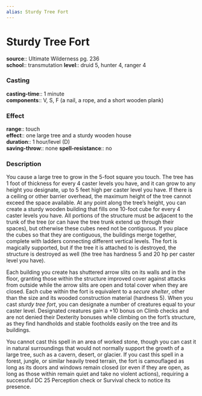 ```yaml
---
alias: Sturdy Tree Fort
---
```


# Sturdy Tree Fort 

**source**:: Ultimate Wilderness pg. 236  
**school**:: transmutation
**level**:: druid 5, hunter 4, ranger 4

### Casting 

**casting-time**:: 1 minute  
**components**:: V, S, F (a nail, a rope, and a short wooden plank)

### Effect 

**range**:: touch  
**effect**:: one large tree and a sturdy wooden house  
**duration**:: 1 hour/level (D)  
**saving-throw**:: none
**spell-resistance**:: no

### Description 

You cause a large tree to grow in the 5-foot square you touch. The tree has 1 foot of thickness for every 4 caster levels you have, and it can grow to any height you designate, up to 5 feet high per caster level you have. If there is a ceiling or other barrier overhead, the maximum height of the tree cannot exceed the space available. At any point along the tree’s height, you can create a sturdy wooden building that fills one 10-foot cube for every 4 caster levels you have. All portions of the structure must be adjacent to the trunk of the tree (or can have the tree trunk extend up through their spaces), but otherwise these cubes need not be contiguous. If you place the cubes so that they are contiguous, the buildings merge together, complete with ladders connecting different vertical levels. The fort is magically supported, but if the tree it is attached to is destroyed, the structure is destroyed as well (the tree has hardness 5 and 20 hp per caster level you have).  
  
Each building you create has shuttered arrow slits on its walls and in the floor, granting those within the structure improved cover against attacks from outside while the arrow slits are open and total cover when they are closed. Each cube within the fort is equivalent to a *secure shelter*, other than the size and its wooded construction material (hardness 5). When you cast *sturdy tree fort*, you can designate a number of creatures equal to your caster level. Designated creatures gain a +10 bonus on Climb checks and are not denied their Dexterity bonuses while climbing on the fort’s structure, as they find handholds and stable footholds easily on the tree and its buildings.  
  
You cannot cast this spell in an area of worked stone, though you can cast it in natural surroundings that would not normally support the growth of a large tree, such as a cavern, desert, or glacier. If you cast this spell in a forest, jungle, or similar heavily treed terrain, the fort is camouflaged as long as its doors and windows remain closed (or even if they are open, as long as those within remain quiet and take no violent actions), requiring a successful DC 25 Perception check or Survival check to notice its presence.
